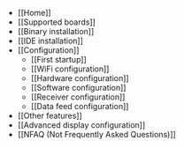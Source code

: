 * [[Home]]
* [[Supported boards]]
* [[Binary installation]]
* [[IDE installation]]
* [[Configuration]]
  * [[First startup]]
  * [[WiFi configuration]]
  * [[Hardware configuration]]
  * [[Software configuration]]
  * [[Receiver configuration]]
  * [[Data feed configuration]]
* [[Other features]]
* [[Advanced display configuration]]
* [[NFAQ (Not Frequently Asked Questions)]]